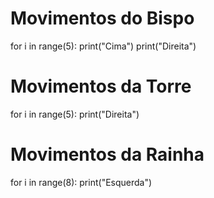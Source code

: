 # Movimentos do Bispo
for i in range(5):
    print("Cima")
    print("Direita")

# Movimentos da Torre
for i in range(5):
    print("Direita")

# Movimentos da Rainha
for i in range(8):
    print("Esquerda")
